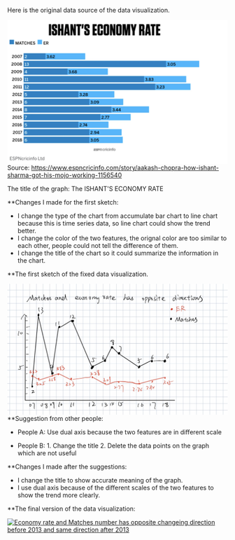 Here is the original data source of the data visualization.

<img src="./original.jpg"
     alt="original data visualizaiton"
     style="float: left; margin-right: 10px;" />

Source: https://www.espncricinfo.com/story/aakash-chopra-how-ishant-sharma-got-his-mojo-working-1156540

The title of the graph: The ISHANT'S ECONOMY RATE

**Changes I made for the first sketch:
* I change the type of the chart from accumulate bar chart to line chart because this is time series data, so line chart could show the trend better.
* I change the color of the two features, the orignal color are too similar to each other, people could not tell the difference of them.
* I change the title of the chart so it could summarize the information in the chart.


**The first sketch of the fixed data visualization.

<img src="./sketches.jpg"
     alt="original data visualizaiton"
     style="float: left; margin-right: 10px;" />
     
**Suggestion from other people:
* People A: Use dual axis because the two features are in different scale

* People B: 1. Change the title 2. Delete the data points on the graph which are not useful

**Changes I made after the suggestions:
* I change the title to show accurate meaning of the graph.
* I use dual axis because of the different scales of the two features to show the trend more clearly.


**The final version of the data visualization:

<div class='tableauPlaceholder' id='viz1663540429721' style='position: relative'><noscript><a href='#'><img alt='Economy rate and Matches number has opposite changeing direction before 2013 and same direction after 2013 ' src='https:&#47;&#47;public.tableau.com&#47;static&#47;images&#47;As&#47;Assignment3_16635338725130&#47;Sheet1&#47;1_rss.png' style='border: none' /></a></noscript><object class='tableauViz'  style='display:none;'><param name='host_url' value='https%3A%2F%2Fpublic.tableau.com%2F' /> <param name='embed_code_version' value='3' /> <param name='site_root' value='' /><param name='name' value='Assignment3_16635338725130&#47;Sheet1' /><param name='tabs' value='no' /><param name='toolbar' value='yes' /><param name='static_image' value='https:&#47;&#47;public.tableau.com&#47;static&#47;images&#47;As&#47;Assignment3_16635338725130&#47;Sheet1&#47;1.png' /> <param name='animate_transition' value='yes' /><param name='display_static_image' value='yes' /><param name='display_spinner' value='yes' /><param name='display_overlay' value='yes' /><param name='display_count' value='yes' /><param name='language' value='en-US' /><param name='filter' value='publish=yes' /></object></div>                <script type='text/javascript'>                    var divElement = document.getElementById('viz1663540429721');                    var vizElement = divElement.getElementsByTagName('object')[0];                    vizElement.style.width='100%';vizElement.style.height=(divElement.offsetWidth*0.75)+'px';                    var scriptElement = document.createElement('script');                    scriptElement.src = 'https://public.tableau.com/javascripts/api/viz_v1.js';                    vizElement.parentNode.insertBefore(scriptElement, vizElement);                </script>
